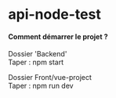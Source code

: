 # api-node-test

#### Comment démarrer le projet ?

Dossier 'Backend'  
Taper : npm start

Dossier Front/vue-project  
Taper : npm run dev
